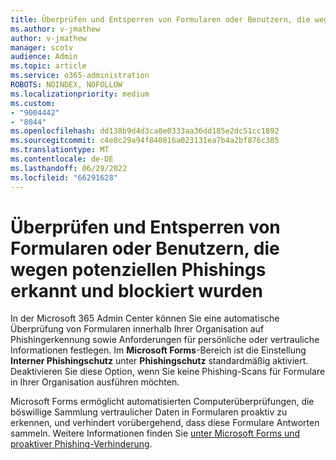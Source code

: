 ```yaml
---
title: Überprüfen und Entsperren von Formularen oder Benutzern, die wegen potenziellen Phishings erkannt und blockiert wurden
ms.author: v-jmathew
author: v-jmathew
manager: scotv
audience: Admin
ms.topic: article
ms.service: o365-administration
ROBOTS: NOINDEX, NOFOLLOW
ms.localizationpriority: medium
ms.custom:
- "9004442"
- "8044"
ms.openlocfilehash: dd138b9d4d3ca8e0333aa36dd185e2dc51cc1892
ms.sourcegitcommit: c4e8c29a94f840816a023131ea7b4a2bf876c305
ms.translationtype: MT
ms.contentlocale: de-DE
ms.lasthandoff: 06/29/2022
ms.locfileid: "66291628"
---
```

# <a name="review-and-unblock-forms-or-users-detected-and-blocked-for-potential-phishing"></a>Überprüfen und Entsperren von Formularen oder Benutzern, die wegen potenziellen Phishings erkannt und blockiert wurden

In der Microsoft 365 Admin Center können Sie eine automatische Überprüfung von Formularen innerhalb Ihrer Organisation auf Phishingerkennung sowie Anforderungen für persönliche oder vertrauliche Informationen festlegen. Im **Microsoft Forms**-Bereich ist die Einstellung **Interner Phishingschutz** unter **Phishingschutz** standardmäßig aktiviert. Deaktivieren Sie diese Option, wenn Sie keine Phishing-Scans für Formulare in Ihrer Organisation ausführen möchten.

Microsoft Forms ermöglicht automatisierten Computerüberprüfungen, die böswillige Sammlung vertraulicher Daten in Formularen proaktiv zu erkennen, und verhindert vorübergehend, dass diese Formulare Antworten sammeln. Weitere Informationen finden Sie [unter Microsoft Forms und proaktiver Phishing-Verhinderung](https://support.microsoft.com/office/microsoft-forms-and-proactive-phishing-prevention-b3950a20-296d-4e8e-96f5-594ced998a90).

